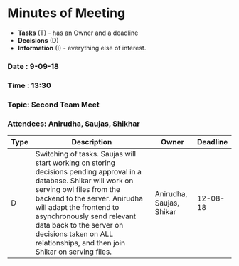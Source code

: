 # Minutes of Meeting

* **Tasks** (T) - has an Owner and a deadline
* **Decisions** (D)
* **Information** (I) - everything else of interest.
 
### Date : 9-09-18
### Time : 13:30
### Topic: Second Team Meet
### Attendees: Anirudha, Saujas, Shikhar

Type | Description | Owner | Deadline  
--- | --- | --- | ---  
D | Switching of tasks. Saujas will start working on storing decisions pending approval in a database. Shikar will work on serving owl files from the backend to the server. Anirudha will adapt the frontend to asynchronously send relevant data back to the server on decisions taken on ALL relationships, and then join Shikar on serving files. | Anirudha, Saujas, Shikar | 12-08-18 
